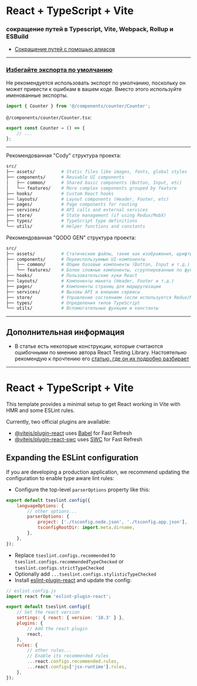 # React + TypeScript + Vite

### сокращение путей в Typescript, Vite, Webpack, Rollup и ESBuild

- [Сокращение путей с помощью алиасов ](https://vc.ru/dev/661503-sokrashenie-putei-s-pomoshyu-aliasov)

<hr>

### [Избегайте экспорта по умолчанию](https://basarat.gitbook.io/typescript/main-1/defaultisbad)

Не рекомендуется использовать экспорт по умолчанию, поскольку он может привести к ошибкам в вашем коде. Вместо этого используйте именованные экспорты.

```typescript
import { Counter } from '@/components/counter/Counter';
```

`@/components/counter/Counter.tsx`:

```typescript
export const Counter = () => {
	// ...
};
```

<hr>

Рекомендованная "Cody" структура проекта:

```bash
src/
├── assets/          # Static files like images, fonts, global styles
├── components/      # Reusable UI components
│   ├── common/      # Shared basic components (Button, Input, etc)
│   └── features/    # More complex components grouped by feature
├── hooks/           # Custom React hooks
├── layouts/         # Layout components (Header, Footer, etc)
├── pages/           # Page components for routing
├── services/        # API calls and external services
├── store/           # State management (if using Redux/MobX)
├── types/           # TypeScript type definitions
└── utils/           # Helper functions and constants
```

Рекомендованная "QODO GEN" структура проекта:

```bash
src/
├── assets/          # Статические файлы, такие как изображения, шрифты, глобальные стили
├── components/      # Переиспользуемые UI-компоненты
│   ├── common/      # Общие базовые компоненты (Button, Input и т.д.)
│   └── features/    # Более сложные компоненты, сгруппированные по функциям
├── hooks/           # Пользовательские хуки React
├── layouts/         # Компоненты макета (Header, Footer и т.д.)
├── pages/           # Компоненты страниц для маршрутизации
├── services/        # Вызовы API и внешние сервисы
├── store/           # Управление состоянием (если используется Redux/MobX)
├── types/           # Определения типов TypeScript
└── utils/           # Вспомогательные функции и константы
```

<hr>

## Дополнительная информация

- В статье есть некоторые конструкции, которые считаются ошибочными по мнению автора React Testing Library. Настоятельно рекомендую к прочтению его [статью, где он их подробно разбирает](https://kentcdodds.com/blog/common-mistakes-with-react-testing-library)

<hr>

# React + TypeScript + Vite

This template provides a minimal setup to get React working in Vite with HMR and some ESLint rules.

Currently, two official plugins are available:

- [@vitejs/plugin-react](https://github.com/vitejs/vite-plugin-react/blob/main/packages/plugin-react/README.md) uses [Babel](https://babeljs.io/) for Fast Refresh
- [@vitejs/plugin-react-swc](https://github.com/vitejs/vite-plugin-react-swc) uses [SWC](https://swc.rs/) for Fast Refresh

## Expanding the ESLint configuration

If you are developing a production application, we recommend updating the configuration to enable type aware lint rules:

- Configure the top-level `parserOptions` property like this:

```js
export default tseslint.config({
	languageOptions: {
		// other options...
		parserOptions: {
			project: ['./tsconfig.node.json', './tsconfig.app.json'],
			tsconfigRootDir: import.meta.dirname,
		},
	},
});
```

- Replace `tseslint.configs.recommended` to `tseslint.configs.recommendedTypeChecked` or `tseslint.configs.strictTypeChecked`
- Optionally add `...tseslint.configs.stylisticTypeChecked`
- Install [eslint-plugin-react](https://github.com/jsx-eslint/eslint-plugin-react) and update the config:

```js
// eslint.config.js
import react from 'eslint-plugin-react';

export default tseslint.config({
	// Set the react version
	settings: { react: { version: '18.3' } },
	plugins: {
		// Add the react plugin
		react,
	},
	rules: {
		// other rules...
		// Enable its recommended rules
		...react.configs.recommended.rules,
		...react.configs['jsx-runtime'].rules,
	},
});
```
